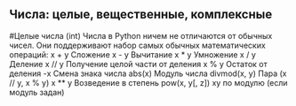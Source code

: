 ## Числа: целые, вещественные, комплексные

#Целые числа (int)
Числа в Python ничем не отличаются от обычных чисел. Они поддерживают набор самых обычных математических операций:
x + y	Сложение
x - y	Вычитание
x * y	Умножение
x / y	Деление
x // y	Получение целой части от деления
x % y	Остаток от деления
-x	Смена знака числа
abs(x)	Модуль числа
divmod(x, y)	Пара (x // y, x % y)
x ** y	Возведение в степень
pow(x, y[, z])	xy по модулю (если модуль задан)
